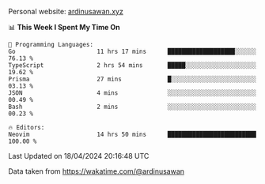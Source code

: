 Personal website: [ardinusawan.xyz](https://ardinusawan.xyz)

<!--START_SECTION:waka-->
📊 **This Week I Spent My Time On** 

```text
💬 Programming Languages: 
Go                       11 hrs 17 mins      ███████████████████░░░░░░   76.13 % 
TypeScript               2 hrs 54 mins       █████░░░░░░░░░░░░░░░░░░░░   19.62 % 
Prisma                   27 mins             █░░░░░░░░░░░░░░░░░░░░░░░░   03.13 % 
JSON                     4 mins              ░░░░░░░░░░░░░░░░░░░░░░░░░   00.49 % 
Bash                     2 mins              ░░░░░░░░░░░░░░░░░░░░░░░░░   00.23 % 

🔥 Editors: 
Neovim                   14 hrs 50 mins      █████████████████████████   100.00 % 
```


 Last Updated on 18/04/2024 20:16:48 UTC
<!--END_SECTION:waka-->
Data taken from https://wakatime.com/@ardinusawan
